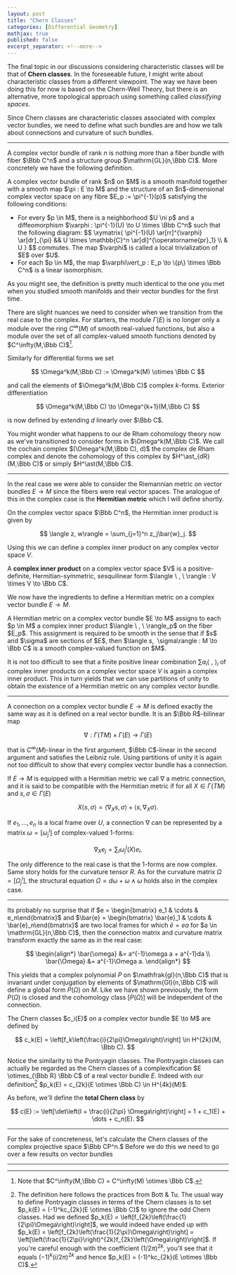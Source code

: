 ```yaml
---
layout: post
title: "Chern Classes"
categories: [Differential Geometry]
mathjax: true
published: false
excerpt_separator: <!--more-->
---
```


The final topic in our discussions considering characteristic classes will be that of <b>Chern classes</b>. In the foreseeable future, I might write about characteristic classes from a different viewpoint. The way we have been doing this for now is based on the Chern-Weil Theory, but there is an alternative, more topological approach using something called <i>classifying spaces</i>.

<!--more-->

Since Chern classes are characteristic classes associated with complex vector bundles, we need to define what such bundles are and how we talk about connections and curvature of such bundles.

---

A complex vector bundle of rank $n$ is nothing more than a fiber bundle with fiber $\Bbb C^n$ and a structure group $\mathrm{GL}(n,\Bbb C)$. More concretely we have the following definition.

<div class="definition">
A complex vector bundle of rank $n$ on $M$ is a smooth manifold together with a smooth map $\pi : E \to M$ and the structure of an $n$-dimensional complex vector space on any fibre $E_p := \pi^{-1}(p)$ satisfying the following conditions:

<ul>
  <li>
    For every $p \in M$, there is a neighborhood $U \ni p$ and a diffeomorphism $\varphi : \pi^{-1}(U) \to U \times \Bbb C^n$ such that the following diagram:  
    $$
    \xymatrix{
        \pi^{-1}(U) \ar[rr]^{\varphi} \ar[dr]_{\pi} && U \times \mathbb{C}^n \ar[dl]^{\operatorname{pr}_1} \\
        & U
    }
    $$
    commutes. The map $\varphi$ is called a local trivialization of $E$ over $U$.
  </li>
  <li>
    For each $p \in M$, the map $\varphi\vert_p : E_p \to \{p\} \times \Bbb C^n$ is a linear isomorphism.
  </li>
</ul>
</div>

As you might see, the definition is pretty much identical to the one you met when you studied smooth manifolds and their vector bundles for the first time.

There are slight nuances we need to consider when we transition from the real case to the complex. For starters, the module $\Gamma(E)$ is no longer only a module over the ring $C^\infty(M)$ of smooth real-valued functions, but also a module over the set of all complex-valued smooth functions denoted by $C^\infty(M,\Bbb C)$[^1]. 

Similarly for differential forms we set 

$$
\Omega^k(M,\Bbb C) := \Omega^k(M) \otimes \Bbb C
$$

and call the elements of $\Omega^k(M,\Bbb C)$ complex $k$-forms. Exterior differentiation 

$$
\Omega^k(M,\Bbb C) \to \Omega^{k+1}(M,\Bbb C)
$$

is now defined by extending $d$ linearly over $\Bbb C$.


You might wonder what happens to our de Rham cohomology theory now as we've transitioned to consider forms in $\Omega^k(M,\Bbb C)$. We call the cochain complex $(\Omega^k(M,\Bbb C), d)$ the complex de Rham complex and denote the cohomology of this complex by $H^\ast_{dR}(M,\Bbb C)$ or simply $H^\ast(M,\Bbb C)$.

---

In the real case we were able to consider the Riemannian metric on vector bundles $E \to M$ since the fibers were real vector spaces. The analogue of this in the complex case is the <b>Hermitian metric</b> which I will define shortly.

On the complex vector space $\Bbb C^n$, the Hermitian inner product is given by

$$
\langle z, w\rangle = \sum_{j=1}^n z_j\bar{w}_j.
$$

Using this we can define a complex inner product on any complex vector space $V$.

<div class="definition">
A <b>complex inner product</b> on a complex vector space $V$ is a positive-definite, Hermitian-symmetric, sesquilinear form $\langle \ , \ \rangle : V \times V \to \Bbb C$. 
</div>

We now have the ingredients to define a Hermitian metric on a complex vector bundle $E \to M$.

<div class="definition">
A Hermitian metric on a complex vector bundle $E \to M$ assigns to each $p \in M$ a complex inner product $\langle \ , \ \rangle_p$ on the fiber $E_p$. This assignment is required to be smooth in the sense that if $s$ and $\sigma$ are sections of $E$, then $\langle s,  \sigma\rangle : M \to \Bbb C$ is a smooth complex-valued function on $M$.
</div>

It is not too difficult to see that a finite positive linear combination $\sum a_i \langle \ , \ \rangle_i$ of complex inner products on a complex vector space $V$ is again a complex inner product. This in turn yields that we can use partitions of unity to obtain the existence of a Hermitian metric on any complex vector bundle. 

---

A connection on a complex vector bundle $E \to M$ is defined exactly the same way as it is defined on a real vector bundle. It is an $\Bbb R$-bilinear map 

$$
\nabla : \Gamma(TM) \times \Gamma(E) \to \Gamma(E)
$$

that is $C^\infty(M)$-linear in the first argument, $\Bbb C$-linear in the second argument and satisfies the Leibniz rule. Using partitions of unity it is again not too difficult to show that every complex vector bundle has a connection.

If $E \to M$ is equipped with a Hermitian metric we call $\nabla$ a metric connection, and it is said to be compatible with the Hermitian metric if for all $X \in \Gamma(TM)$ and $s,\sigma \in \Gamma(E)$

$$
X\langle s,\sigma\rangle = \langle \nabla_X s, \sigma\rangle + \langle s, \nabla_X \sigma\rangle.
$$

If $e_1,\dots,e_n$ is a local frame over $U$, a connection $\nabla$ can be represented by a matrix $\omega = [\omega^i_j]$ of complex-valued $1$-forms:

$$
\nabla_X e_j = \sum_i \omega^i_j(X)e_i.
$$

The only difference to the real case is that the $1$-forms are now complex. Same story holds for the curvature tensor $R$. As for the curvature matrix $\Omega = [\Omega^i_j]$, the structural equation $\Omega = d\omega + \omega \wedge \omega$ holds also in the complex case.

---

Its probably no surprise that if $e = \begin{bmatrix} e_1 & \cdots & e_n\end{bmatrix}$ and $\bar{e} = \begin{bmatrix} \bar{e}_1 & \cdots & \bar{e}_n\end{bmatrix}$ are two local frames for which $\bar{e} = ea$ for $a \in \mathrm{GL}(n,\Bbb C)$, then the connection matrix and curvature matrix transform exactly the same as in the real case:

$$
\begin{align*}
\bar{\omega} &= a^{-1}\omega a + a^{-1}da \\
\bar{\Omega} &= a^{-1}\Omega a.
\end{align*}
$$

This yields that a complex polynomial $P$ on $\mathfrak{gl}(n,\Bbb C)$ that is invariant under conjugation by elements of $\mathrm{Gl}(n,\Bbb C)$ will define a global form $P(\Omega)$ on $M$. Like we have shown previously, the form $P(\Omega)$ is closed and the cohomology class $[P(\Omega)]$ will be independent of the connection.

<div class="definition">
The Chern classes $c_i(E)$ on a complex vector bundle $E \to M$ are defined by

$$
c_k(E) = \left[f_k\left(\frac{i}{2\pi}\Omega\right)\right] \in H^{2k}(M, \Bbb C).
$$
</div>

Notice the similarity to the Pontryagin classes. The Pontryagin classes can actually be regarded as the Chern classes of a complexification $E \otimes_{\Bbb R} \Bbb C$ of a real vector bundle $E$. Indeed with our definition[^2] $p_k(E) = c_{2k}(E \otimes \Bbb C) \in H^{4k}(M)$.


As before, we'll define the <b>total Chern class</b> by

$$
c(E) := \left[\det\left(I + \frac{i}{2\pi} \Omega\right)\right] = 1 + c_1(E) + \dots + c_n(E).
$$

---

For the sake of concreteness, let's calculate the Chern classes of the complex projective space $\Bbb CP^n.$ Before we do this we need to go over a few results on vector bundles

---


[^1]: Note that $C^\infty(M,\Bbb C) = C^\infty(M) \otimes \Bbb C$.

[^2]: The definition here follows the practices from Bott & Tu. The usual way to define Pontryagin classes in terms of the Chern classes is to set $p_k(E) = (-1)^kc_{2k}(E \otimes \Bbb C)$ to ignore the odd Chern classes. Had we defined $p_k(E) = \left[f_{2k}\left(\frac{1}{2\pi}\Omega\right)\right]$, we would indeed have ended up with $p_k(E) =  \left[f_{2k}\left(\frac{1}{2\pi}\Omega\right)\right] =  \left[\left(\frac{1}{2\pi}\right)^{2k}f_{2k}\left(\Omega\right)\right]$. If you're careful enough with the coefficient $\left(1/2\pi\right)^{2k}$, you'll see that it equals $(-1)^k\left(i/2\pi\right)^{2k}$ and hence $p_k(E) = (-1)^kc_{2k}(E \otimes \Bbb C)$.